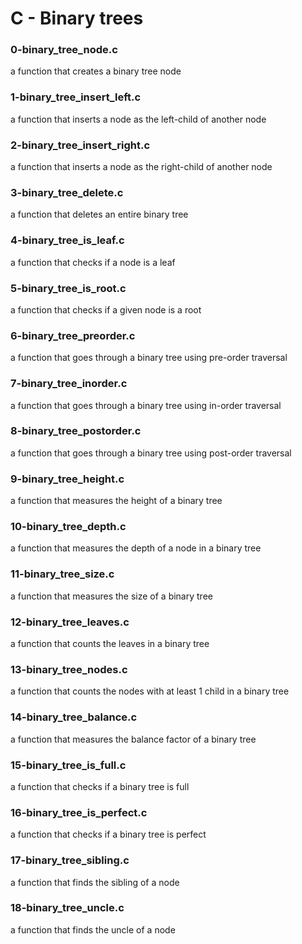 # C - Binary trees


### 0-binary_tree_node.c
a function that creates a binary tree node

### 1-binary_tree_insert_left.c
a function that inserts a node as the left-child of another node

### 2-binary_tree_insert_right.c
a function that inserts a node as the right-child of another node

### 3-binary_tree_delete.c
a function that deletes an entire binary tree

### 4-binary_tree_is_leaf.c
a function that checks if a node is a leaf

### 5-binary_tree_is_root.c
a function that checks if a given node is a root

### 6-binary_tree_preorder.c
a function that goes through a binary tree using pre-order traversal

### 7-binary_tree_inorder.c
a function that goes through a binary tree using in-order traversal

### 8-binary_tree_postorder.c
a function that goes through a binary tree using post-order traversal

### 9-binary_tree_height.c
a function that measures the height of a binary tree

### 10-binary_tree_depth.c
a function that measures the depth of a node in a binary tree

### 11-binary_tree_size.c
a function that measures the size of a binary tree

### 12-binary_tree_leaves.c
a function that counts the leaves in a binary tree

### 13-binary_tree_nodes.c
a function that counts the nodes with at least 1 child in a binary tree

### 14-binary_tree_balance.c
a function that measures the balance factor of a binary tree

### 15-binary_tree_is_full.c
a function that checks if a binary tree is full

### 16-binary_tree_is_perfect.c
a function that checks if a binary tree is perfect

### 17-binary_tree_sibling.c
a function that finds the sibling of a node

### 18-binary_tree_uncle.c 
a function that finds the uncle of a node

